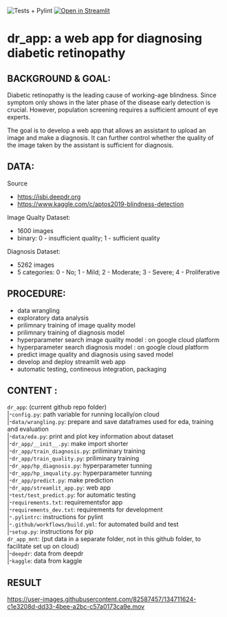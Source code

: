 ![Tests + Pylint](https://github.com/JinglinLi/dr-cloud/workflows/Build%20and%20Test/badge.svg)
[![Open in Streamlit](https://static.streamlit.io/badges/streamlit_badge_black_white.svg)](https://share.streamlit.io/jinglinli/dr_app/deploy/dr_app/streamlit_app.py)

# dr_app: a web app for diagnosing diabetic retinopathy

## BACKGROUND & GOAL:
Diabetic retinopathy is the leading cause of working-age blindness. Since symptom only shows in the later phase of the disease early detection is crucial. However, population screening requires a sufficient amount of eye experts.

The goal is to develop a web app that allows an assistant to upload an image and make a diagnosis. It can further control whether the quality of the image taken by the assistant is sufficient for diagnosis.

## DATA:
Source
- https://isbi.deepdr.org
- https://www.kaggle.com/c/aptos2019-blindness-detection

Image Qualty Dataset:
- 1600 images
- binary: 0 - insufficient quality; 1 - sufficient quality

Diagnosis Dataset:
- 5262 images
- 5 categories: 0 - No; 1 - Mild; 2 - Moderate; 3 - Severe; 4 - Proliferative

## PROCEDURE:
- data wrangling
- exploratory data analysis
- prilimnary training of image quality model
- prilimnary training of diagnosis model
- hyperparameter search image quality model : on google cloud platform
- hyperparameter search diagnosis model : on google cloud platform
- predict image quality and diagnosis using saved model
- develop and deploy streamlit web app
- automatic testing, contineous integration, packaging

## CONTENT :
`dr_app`: (current github repo folder) \
|-`config.py`: path variable for running locally/on cloud \
|-`data/wrangling.py`: prepare and save dataframes used for eda, training and evaluation \
|-`data/eda.py`: print and plot key information about dataset  \
|-`dr_app/__init__.py`: make import shorter \
|-`dr_app/train_diagnosis.py`: priliminary training  \
|-`dr_app/train_quality.py`: priliminary training \
|-`dr_app/hp_diagnosis.py`: hyperparameter tunning \
|-`dr_app/hp_imquality.py`: hyperparameter tunning \
|-`dr_app/predict.py`: make prediction \
|-`dr_app/streamlit_app.py`: web app \
|-`test/test_predict.py`: for automatic testing \
|-`requirements.txt`: requirementsfor app \
|-`requirements_dev.txt`: requirements for development \
|-`.pylintrc`: instructions for pylint \
|-`.github/workflows/build.yml`: for automated build and test \
|-`setup.py`: instructions for pip \
`dr_app_mnt`: (put data in a separate folder, not in this github folder, to facilitate set up on  cloud) \
|-`deepdr`: data from deepdr \
|-`kaggle`: data from kaggle

## RESULT
https://user-images.githubusercontent.com/82587457/134711624-c1e3208d-dd33-4bee-a2bc-c57a0173ca9e.mov
